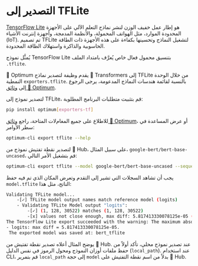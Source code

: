 # التصدير إلى TFLite

[TensorFlow Lite](https://www.tensorflow.org/lite/guide) هو إطار عمل خفيف الوزن لنشر نماذج التعلم الآلي على الأجهزة المحدودة الموارد، مثل الهواتف المحمولة، والأنظمة المدمجة، وأجهزة إنترنت الأشياء (IoT). تم تصميم TFLite لتشغيل النماذج وتحسينها بكفاءة على هذه الأجهزة ذات الطاقة الحاسوبية والذاكرة واستهلاك الطاقة المحدودة.

يُمثَّل نموذج TensorFlow Lite بتنسيق محمول فعال خاص يُعرَّف بامتداد الملف `.tflite`.

🤗 Optimum يقدم وظيفة لتصدير نماذج 🤗 Transformers إلى TFLite من خلال الوحدة النمطية `exporters.tflite`. بالنسبة لقائمة هندسات النماذج المدعومة، يرجى الرجوع إلى [وثائق 🤗 Optimum](https://huggingface.co/docs/optimum/exporters/tflite/overview).

لتصدير نموذج إلى TFLite، قم بتثبيت متطلبات البرنامج المطلوبة:

```bash
pip install optimum[exporters-tf]
```

للاطلاع على جميع المغامﻻت المتاحة، راجع [وثائق 🤗 Optimum](https://huggingface.co/docs/optimum/main/en/exporters/tflite/usage_guides/export_a_model)، أو عرض المساعدة في سطر الأوامر:

```bash
optimum-cli export tflite --help
```

لتصدير نقطة تفتيش نموذج من 🤗 Hub، على سبيل المثال، `google-bert/bert-base-uncased`، قم بتشغيل الأمر التالي:

```bash
optimum-cli export tflite --model google-bert/bert-base-uncased --sequence_length 128 bert_tflite/
```

يجب أن تشاهد السجلات التي تشير إلى التقدم وتعرض المكان الذي تم فيه حفظ `model.tflite` الناتج، مثل هذا:

```bash
Validating TFLite model...
	-[✓] TFLite model output names match reference model (logits)
	- Validating TFLite Model output "logits":
		-[✓] (1, 128, 30522) matches (1, 128, 30522)
		-[x] values not close enough, max diff: 5.817413330078125e-05 (atol: 1e-05)
The TensorFlow Lite export succeeded with the warning: The maximum absolute difference between the output of the reference model and the TFLite exported model is not within the set tolerance 1e-05:
- logits: max diff = 5.817413330078125e-05.
 The exported model was saved at: bert_tflite
```

يوضح المثال أعلاه تصدير نقطة تفتيش من 🤗 Hub. عند تصدير نموذج محلي، تأكد أولاً من حفظ ملفات أوزان النموذج ومحول الرموز في نفس الدليل (`local_path`). عند استخدام CLI، قم بتمرير `local_path` إلى حجة `model` بدلاً من اسم نقطة التفتيش على 🤗 Hub.